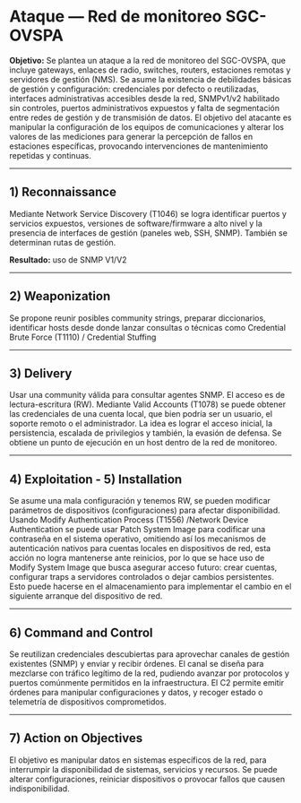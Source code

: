# Ataque — Red de monitoreo SGC-OVSPA

**Objetivo:** Se plantea un ataque a la red de monitoreo del SGC-OVSPA, que incluye gateways, enlaces de radio, switches, routers, estaciones remotas y servidores de gestión (NMS). Se asume la existencia de debilidades básicas de gestión y configuración: credenciales por defecto o reutilizadas, interfaces administrativas accesibles desde la red, SNMPv1/v2 habilitado sin controles, puertos administrativos expuestos y falta de segmentación entre redes de gestión y de transmisión de datos. El objetivo del atacante es manipular la configuración de los equipos de comunicaciones y alterar los valores de las mediciones para generar la percepción de fallos en estaciones específicas, provocando intervenciones de mantenimiento repetidas y continuas.

---

## 1) Reconnaissance

Mediante Network Service Discovery (T1046) se logra identificar puertos y servicios expuestos, versiones de software/firmware a alto nivel y la presencia de interfaces de gestión (paneles web, SSH, SNMP). También se determinan rutas de gestión. 

**Resultado:** uso de SNMP V1/V2

---

## 2) Weaponization 

Se propone reunir posibles community strings, preparar diccionarios, identificar hosts desde donde lanzar consultas o técnicas como Credential Brute Force (T1110) / Credential Stuffing

---

## 3) Delivery 

Usar una community válida para consultar agentes SNMP. El acceso es de lectura-escritura (RW). Mediante Valid Accounts (T1078) se puede obtener las credenciales de una cuenta local, que bien podría ser un usuario, el soporte remoto o el administrador.  La idea es lograr el acceso inicial, la persistencia, escalada de privilegios y también, la evasión de defensa. Se obtiene un punto de ejecución en un host dentro de la red de monitoreo.

---

## 4) Exploitation - 5) Installation 

Se asume una mala configuración y tenemos RW, se pueden modificar parámetros de dispositivos (configuraciones) para afectar disponibilidad. Usando Modify Authentication Process (T1556) /Network Device Authentication se  puede usar Patch System Image para codificar una contraseña en el sistema operativo, omitiendo así los mecanismos de autenticación nativos para cuentas locales en dispositivos de red, esta acción no logra mantenerse ante reinicios, por lo que se hace uso de Modify System Image que busca asegurar acceso futuro: crear cuentas, configurar traps a servidores controlados o dejar cambios persistentes. Esto puede hacerse en el almacenamiento para implementar el cambio en el siguiente arranque del dispositivo de red.

---

## 6) Command and Control 

Se reutilizan credenciales descubiertas para aprovechar canales de gestión existentes (SNMP) y enviar y recibir órdenes. El canal se diseña para mezclarse con tráfico legítimo de la red, pudiendo avanzar por protocolos y puertos comúnmente permitidos en la infraestructura. El C2 permite emitir órdenes para manipular configuraciones y datos, y recoger estado o telemetría de dispositivos comprometidos.

---

## 7) Action on Objectives 

El objetivo es manipular datos en sistemas específicos de la red, para interrumpir la disponibilidad de sistemas, servicios y recursos. Se puede alterar configuraciones, reiniciar dispositivos o provocar fallos que causen indisponibilidad.

